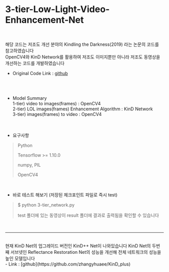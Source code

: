 # 3-tier-Low-Light-Video-Enhancement-Net
<br>

해당 코드는 저조도 개선 분야의 Kindling the Darkness(2019) 라는 논문의 코드를 참고하였습니다 <br>
OpenCV4와 KinD Network를 활용하여 저조도 이미지뿐만 아니라 저조도 동영상을 개선하는 코드를 개발하였습니다 <br>
- Original Code Link : [github](https://github.com/zhangyhuaee/KinD)

<br><br>

* Model Summary <br>
1-tier) video to images(frames) : OpenCV4 <br>
2-tier) LOL images(frames) Enhancement Algorithm : KinD Network <br>
3-tier) images(frames) to video : OpenCV4 <br>
<br><br>

* 요구사항
> Python
>
> Tensorflow >= 1.10.0
>
> numpy, PIL
>
> OpenCV4
<br>

* 바로 테스트 해보기 (저장된 체크포인트 파일로 즉시 test)
> $ python 3-tier_network.py
> 
> test 폴더에 있는 동영상이 result 폴더에 결과로 출력됨을 확인할 수 있습니다
<br>

---- 
<br>
현재 KinD Net의 업그레이드 버전인 KinD++ Net이 나와있습니다
KinD Net의 두번째 서브넷인 Reflectance Restoration Net의 성능을 개선해 전체 네트워크의 성능을 높인 모델입니다 <br>
- Link : [github](https://github.com/zhangyhuaee/KinD_plus)
